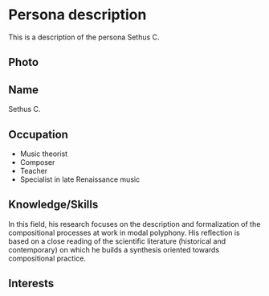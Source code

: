 # Persona description

This is a description of the persona Sethus C.

## Photo

## Name

Sethus C.

## Occupation
- Music theorist
- Composer 
- Teacher  
- Specialist in late Renaissance music

## Knowledge/Skills
In this field, his research focuses on the description and formalization of the compositional processes at work in modal polyphony. His reflection is based on a close reading of the scientific literature (historical and contemporary) on which he builds a synthesis oriented towards compositional practice.

## Interests


